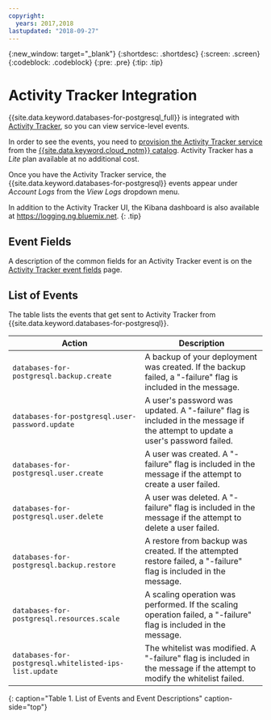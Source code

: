 ```yaml
---
copyright:
  years: 2017,2018
lastupdated: "2018-09-27"
---
```


{:new_window: target="_blank"}
{:shortdesc: .shortdesc}
{:screen: .screen}
{:codeblock: .codeblock}
{:pre: .pre}
{:tip: .tip}

# Activity Tracker Integration

{{site.data.keyword.databases-for-postgresql_full}} is integrated with  [Activity Tracker](https://{DomainName}/docs/services/cloud-activity-tracker/activity_tracker_ov.html#activity_tracker_ov), so you can view service-level events.

In order to see the events, you need to [provision the Activity Tracker service](https://{DomainName}/docs/services/cloud-activity-tracker/how-to/provision.html#provision) from the [{{site.data.keyword.cloud_notm}}  catalog](https://{DomainName}/catalog/services/activity-tracker). Activity Tracker has a _Lite_ plan available at no additional cost.

Once you have the Activity Tracker service, the {{site.data.keyword.databases-for-postgresql}} events appear under _Account Logs_ from the _View Logs_ dropdown menu. 

In addition to the Activity Tracker UI, the Kibana dashboard is also available at https://logging.ng.bluemix.net.
{: .tip}

## Event Fields
A description of the common fields for an Activity Tracker event is on the [Activity Tracker event fields](https://{DomainName}/docs/services/cloud-activity-tracker/at_event.html#at_event) page.

## List of Events

The table lists the events that get sent to Activity Tracker from {{site.data.keyword.databases-for-postgresql}}.

Action|Description
-------|-------
`databases-for-postgresql.backup.create`|A backup of your deployment was created. If the backup failed, a "-failure" flag is included in the message.
`databases-for-postgresql.user-password.update`|A user's password was updated. A "-failure" flag is included in the message if the attempt to update a user's password failed.
`databases-for-postgresql.user.create`|A user was created. A "-failure" flag is included in the message if the attempt to create a user failed.
`databases-for-postgresql.user.delete`|A user was deleted. A "-failure" flag is included in the message if the attempt to delete a user failed.
`databases-for-postgresql.backup.restore`|A restore from backup was created. If the attempted restore failed, a "-failure" flag is included in the message.
`databases-for-postgresql.resources.scale`|A scaling operation was performed. If the scaling operation failed, a "-failure" flag is included in the message.
`databases-for-postgresql.whitelisted-ips-list.update`|The whitelist was modified. A "-failure" flag is included in the message if the attempt to modify the whitelist failed.
{: caption="Table 1. List of Events and Event Descriptions" caption-side="top"}

